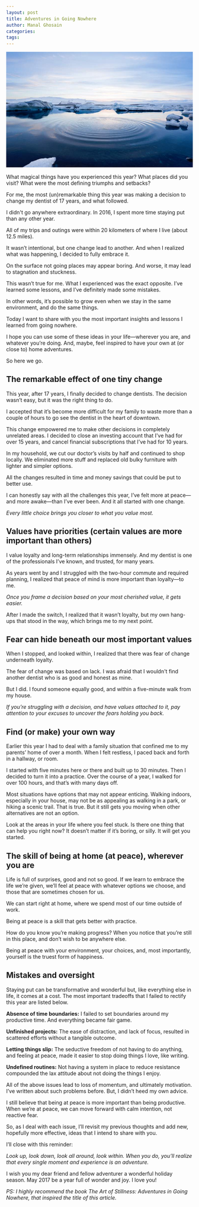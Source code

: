 ```yaml
---
layout: post
title: Adventures in Going Nowhere
author: Manal Ghosain
categories:
tags:
---
```


![Stillness](/images/stillness.jpg)

What magical things have you experienced this year? What places did you visit? What were the most defining triumphs and setbacks?

For me, the most (un)remarkable thing this year was making a decision to change my dentist of 17 years, and what followed.

I didn't go anywhere extraordinary. In 2016, I spent more time staying put than any other year.

All of my trips and outings were within 20 kilometers of where I live (about 12.5 miles).

It wasn’t intentional, but one change lead to another. And when I realized what was happening, I decided to fully embrace it.

On the surface not going places may appear boring. And worse, it may lead to stagnation and stuckness.

This wasn’t true for me. What I experienced was the exact opposite. I’ve learned some lessons, and I’ve definitely made some mistakes. 

In other words, it’s possible to grow even when we stay in the same environment, and do the same things.

Today I want to share with you the most important insights and lessons I learned from going nowhere. 

I hope you can use some of these ideas in your life—wherever you are, and whatever you’re doing. And, maybe, feel inspired to have your own at (or close to) home adventures.

So here we go.

## The remarkable effect of one tiny change

This year, after 17 years, I finally decided to change dentists. The decision wasn’t easy, but it was the right thing to do. 

I accepted that it’s become more difficult for my family to waste more than a couple of hours to go see the dentist in the heart of downtown. 

This change empowered me to make other decisions in completely unrelated areas. I decided to close an investing account that I've had for over 15 years, and cancel financial subscriptions that I’ve had for 10 years.

In my household, we cut our doctor’s visits by half and continued to shop locally. We eliminated more stuff and replaced old bulky furniture with lighter and simpler options. 

All the changes resulted in time and money savings that could be put to better use. 

I can honestly say with all the challenges this year, I’ve felt more at peace—and more awake—than I’ve ever been. And it all started with one change.

*Every little choice brings you closer to what you value most.*

## Values have priorities (certain values are more important than others)

I value loyalty and long-term relationships immensely. And my dentist is one of the professionals I’ve known, and trusted, for many years. 

As years went by and I struggled with the two-hour commute and required planning, I realized that peace of mind is more important than loyalty—to me.

*Once you frame a decision based on your most cherished value, it gets easier.*

After I made the switch, I realized that it wasn’t loyalty, but my own hang-ups that stood in the way, which brings me to my next point.

## Fear can hide beneath our most important values

When I stopped, and looked within, I realized that there was fear of change underneath loyalty. 

The fear of change was based on lack. I was afraid that I wouldn't find another dentist who is as good and honest as mine. 

But I did. I found someone equally good, and within a five-minute walk from my house.

*If you’re struggling with a decision, and have values attached to it, pay attention to your excuses to uncover the fears holding you back.*

## Find (or make) your own way

Earlier this year I had to deal with a family situation that confined me to my parents’ home of over a month. When I felt restless, I paced back and forth in a hallway, or room. 

I started with five minutes here or there and built up to 30 minutes. Then I decided to turn it into a practice. Over the course of a year, I walked for over 100 hours, and that’s with many days off.

Most situations have options that may not appear enticing. Walking indoors, especially in your house, may not be as appealing as walking in a park, or hiking a scenic trail. That is true. But it still gets you moving when other alternatives are not an option.

Look at the areas in your life where you feel stuck. Is there one thing that can help you right now? It doesn’t matter if it’s boring, or silly. It will get you started.

## The skill of being at home (at peace), wherever you are

Life is full of surprises, good and not so good. If we learn to embrace the life we’re given, we’ll feel at peace with whatever options we choose, and those that are sometimes chosen for us.

We can start right at home, where we spend most of our time outside of work. 

Being at peace is a skill that gets better with practice.

How do you know you’re making progress? When you notice that you’re still in this place, and don’t wish to be anywhere else.

Being at peace with your environment, your choices, and, most importantly, yourself is the truest form of happiness.

## Mistakes and oversight

Staying put can be transformative and wonderful but, like everything else in life, it comes at a cost. The most important tradeoffs that I failed to rectify this year are listed below. 

**Absence of time boundaries:** I failed to set boundaries around my productive time. And everything became fair game. 

**Unfinished projects:** The ease of distraction, and lack of focus, resulted in scattered efforts without a tangible outcome.

**Letting things slip:** The seductive freedom of not having to do anything, and feeling at peace, made it easier to stop doing things I love, like writing.

**Undefined routines:** Not having a system in place to reduce resistance compounded the lax attitude about not doing the things I enjoy.

All of the above issues lead to loss of momentum, and ultimately motivation. I’ve written about such problems before. But, I didn’t heed my own advice.

I still believe that being at peace is more important than being productive. When we’re at peace, we can move forward with calm intention, not reactive fear.

So, as I deal with each issue, I’ll revisit my previous thoughts and add new, hopefully more effective, ideas that I intend to share with you.

I’ll close with this reminder:

*Look up, look down, look all around, look within. When you do, you’ll realize that every single moment and experience is an adventure.*

I wish you my dear friend and fellow adventurer a wonderful holiday season. May 2017 be a year full of wonder and joy. I love you!

*PS: I highly recommend the book The Art of Stillness: Adventures in Going Nowhere, that inspired the title of this article.*